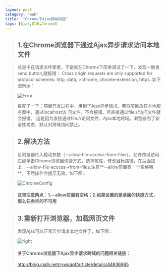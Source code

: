```yaml
---
layout: post
category: "web"
title:  "Chrome下Ajax跨域问题"
tags: [Ajax,跨域,Chrome]
---
```

>## 1.在Chrome浏览器下通过Ajax异步请求访问本地文件 ##

>总是卡在请求文件那里，于是就在Chorme下简单调试了一下，发现一触发send button,就报错：
>Cross origin requests are only supported for protocol schemes: http, data, >chrome, chrome-extension, https. 如下图所示：

>![Error](http://localhost:4000/images/error.png)

>百度了一下：项目开发过程中，用到了Ajax异步请求。若将项目放在本地服务器中，通过localhost访
>问文件，不会报错。若直接通过file://访问文件就会报错。 
>这是因为直接通过file://访问文件，Ajax本地跨域。浏览器为了安全性考虑，默认对跨域访问禁止。

>## 2.解决方法
>给浏览器传入启动参数（--allow-file-access-from-files），允许跨域访问.
>右键单击Chrome浏览器快捷方式，选择属性，修改目标路径，在后面加上：--allow-file-access->from-files,注意**--allow前面有一个空格哦**，不然操作会提示无效。如下图：


>![ChromeConfig](http://localhost:4000/images/ChromeConfig.png)


>#### **这里注意两点：1.--allow前面有空格；2.如果设置的是桌面的快捷方式，那么任务栏的不可用**

>## 3.重新打开浏览器，加载网页文件
>发现Ajax可以正常异步请求本地文件了，如下图：

>![right](http://localhost:4000/images/right.png)

>#### 关于Chrome浏览器下Ajax异步请求跨域的问题相关链接：
><http://blog.csdn.net/rywaqpf/article/details/44836965>

